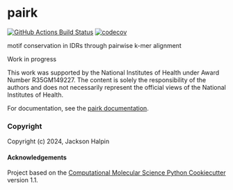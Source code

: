 pairk
==============================
[//]: # (Badges)
[![GitHub Actions Build Status](https://github.com/REPLACE_WITH_OWNER_ACCOUNT/pairk/workflows/CI/badge.svg)](https://github.com/REPLACE_WITH_OWNER_ACCOUNT/pairk/actions?query=workflow%3ACI)
[![codecov](https://codecov.io/gh/REPLACE_WITH_OWNER_ACCOUNT/pairk/branch/main/graph/badge.svg)](https://codecov.io/gh/REPLACE_WITH_OWNER_ACCOUNT/pairk/branch/main)


motif conservation in IDRs through pairwise k-mer alignment

Work in progress

This work was supported by the National Institutes of Health under Award Number R35GM149227. The content is solely the responsibility of the authors and does not necessarily represent the official views of the National Institutes of Health.


For documentation, see the [pairk documentation](https://pairk.readthedocs.io/en/latest/).


### Copyright

Copyright (c) 2024, Jackson Halpin


#### Acknowledgements
 
Project based on the 
[Computational Molecular Science Python Cookiecutter](https://github.com/molssi/cookiecutter-cms) version 1.1.
